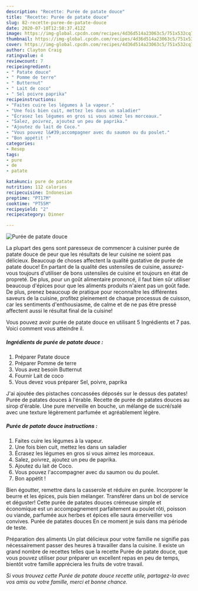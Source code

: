 ```yaml
---
description: "Recette: Purée de patate douce"
title: "Recette: Purée de patate douce"
slug: 82-recette-puree-de-patate-douce
date: 2020-07-10T12:58:37.412Z
image: https://img-global.cpcdn.com/recipes/4d36d514a23063c5/751x532cq70/puree-de-patate-douce-photo-principale-de-la-recette.jpg
thumbnail: https://img-global.cpcdn.com/recipes/4d36d514a23063c5/751x532cq70/puree-de-patate-douce-photo-principale-de-la-recette.jpg
cover: https://img-global.cpcdn.com/recipes/4d36d514a23063c5/751x532cq70/puree-de-patate-douce-photo-principale-de-la-recette.jpg
author: Clayton Craig
ratingvalue: 4
reviewcount: 7
recipeingredient:
- " Patate douce"
- " Pomme de terre"
- " Butternut"
- " Lait de coco"
- " Sel poivre paprika"
recipeinstructions:
- "Faites cuire les légumes à la vapeur."
- "Une fois bien cuit, mettez les dans un saladier"
- "Écrasez les légumes en gros si vous aimez les morceaux."
- "Salez, poivrez, ajoutez un peu de paprika."
- "Ajoutez du lait de Coco."
- "Vous pouvez l&#39;accompagner avec du saumon ou du poulet."
- "Bon appétit !"
categories:
- Resep
tags:
- pure
- de
- patate

katakunci: pure de patate 
nutrition: 112 calories
recipecuisine: Indonesian
preptime: "PT17M"
cooktime: "PT55M"
recipeyield: "2"
recipecategory: Dinner

---
```



![Purée de patate douce](https://img-global.cpcdn.com/recipes/4d36d514a23063c5/751x532cq70/puree-de-patate-douce-photo-principale-de-la-recette.jpg)

La plupart des gens sont paresseux de commencer à cuisiner purée de patate douce de peur que les résultats de leur cuisine ne soient pas délicieux. Beaucoup de choses affectent la qualité gustative de purée de patate douce! En partant de la qualité des ustensiles de cuisine, assurez-vous toujours d'utiliser de bons ustensiles de cuisine et toujours en état de propreté. De plus, pour un goût alimentaire prononcé, il faut bien sûr utiliser beaucoup d'épices pour que les aliments produits n'aient pas un goût fade. De plus, prenez beaucoup de pratique pour reconnaître les différentes saveurs de la cuisine, profitez pleinement de chaque processus de cuisson, car les sentiments d'enthousiasme, de calme et de ne pas être pressé affectent aussi le résultat final de la cuisine!

<!--inarticleads1-->

Vous pouvez avoir purée de patate douce en utilisant 5 Ingrédients et 7 pas. Voici comment vous atteindre il.

##### Ingrédients de purée de patate douce :

1. Préparer  Patate douce
1. Préparer  Pomme de terre
1. Vous avez besoin  Butternut
1. Fournir  Lait de coco
1. Vous devez vous préparer  Sel, poivre, paprika


J&#39;ai ajoutée des pistaches concassées déposés sur le dessus des patates! Purée de patates douces à l&#39;érable. Recette de purée de patates douces au sirop d&#39;érable. Une pure merveille en bouche, un mélange de sucré/salé avec une texture légèrement parfumée et agréablement légère. 

<!--inarticleads2-->

##### Purée de patate douce instructions :

1. Faites cuire les légumes à la vapeur.
1. Une fois bien cuit, mettez les dans un saladier
1. Écrasez les légumes en gros si vous aimez les morceaux.
1. Salez, poivrez, ajoutez un peu de paprika.
1. Ajoutez du lait de Coco.
1. Vous pouvez l&#39;accompagner avec du saumon ou du poulet.
1. Bon appétit !


Bien égoutter, remettre dans la casserole et réduire en purée. Incorporer le beurre et les épices, puis bien mélanger. Transférer dans un bol de service et déguster! Cette purée de patates douces crémeuse simple et économique est un accompagnement parfaitement au poulet rôti, poisson ou viande, parfumée aux herbes et épices elle saura émerveiller vos convives. Purée de patates douces En ce moment je suis dans ma période de teste. 

<!--inarticleads1-->

<p>
Préparation des aliments Un plat délicieux pour votre famille ne signifie pas nécessairement passer des heures à travailler dans la cuisine. Il existe un grand nombre de recettes telles que la recette Purée de patate douce, que vous pouvez utiliser pour préparer un excellent repas en peu de temps, bientôt votre famille appréciera les fruits de votre travail.
</p>

<p>
<i>Si vous trouvez cette Purée de patate douce recette utile, partagez-la avec vos amis ou votre famille, merci et bonne chance.</i>
</p>
